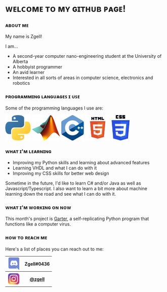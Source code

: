 # ᴡᴇʟᴄᴏᴍᴇ ᴛᴏ ᴍʏ ɢɪᴛʜᴜʙ ᴘᴀɢᴇ!
### ᴀʙᴏᴜᴛ ᴍᴇ
My name is Zgell!

I am...
- A second-year computer nano-engineering student at the University of Alberta
- A hobbyist programmer
- An avid learner
- Interested in all sorts of areas in computer science, electronics and robotics

### ᴘʀᴏɢʀᴀᴍᴍɪɴɢ ʟᴀɴɢᴜᴀɢᴇꜱ ɪ ᴜꜱᴇ

Some of the programming languages I use are:
<!--
- **𝙿𝚢𝚝𝚑𝚘𝚗**
- **𝙼𝙰𝚃𝙻𝙰𝙱**
- **𝙲++**
- **𝙷𝚃𝙼𝙻 𝚊𝚗𝚍 𝙲𝚂𝚂**
-->
[<img src="https://raw.githubusercontent.com/Zgell/Zgell/master/icons/logo-python.png" height=80em align=center alt-text="Python" title="Python">]()
[<img src="https://raw.githubusercontent.com/Zgell/Zgell/master/icons/logo-matlab.png" height=80em align=center alt-text="MATLAB" title="MATLAB">]()
[<img src="https://raw.githubusercontent.com/Zgell/Zgell/master/icons/logo-cpp.png" height=80em align=center alt-text="C++" title="C++">]()
[<img src="https://raw.githubusercontent.com/Zgell/Zgell/master/icons/logo-html.png" height=80em align=center alt-text="HTML" title="HTML">]()
[<img src="https://raw.githubusercontent.com/Zgell/Zgell/master/icons/logo-css.png" height=80em align=center alt-text="CSS" title="CSS">]()

### ᴡʜᴀᴛ ɪ'ᴍ ʟᴇᴀʀɴɪɴɢ

- Improving my Python skills and learning about advanced features
- Learning VHDL and what I can do with it
- Improving my CSS skills for better web design

Sometime in the future, I'd like to learn C# and/or Java as well as Javascript/Typescript.
I also want to learn a bit more about machine learning down the road and see what I can do with it.

### ᴡʜᴀᴛ ɪ'ᴍ ᴡᴏʀᴋɪɴɢ ᴏɴ ɴᴏᴡ

This month's project is [Garter](https://github.com/Zgell/garter), a self-replicating Python program that functions like a computer virus.

### ʜᴏᴡ ᴛᴏ ʀᴇᴀᴄʜ ᴍᴇ
Here's a list of places you can reach out to me:

<table style="width:30%">
  <tr>
    <th><img src="https://raw.githubusercontent.com/Zgell/Zgell/master/icons/logo-discord.png" height=40em align=center alt-text="Discord" title="Discord"</th>
    <th>Zgell#0436</th>
  </tr>
  <tr>
    <th><img src="https://raw.githubusercontent.com/Zgell/Zgell/master/icons/logo-instagram.png" height=40em align=center alt-text="Instagram" title="Instagram"></th>
    <th><a href="https://www.instagram.com/zgell/" target=_blank>@zgell</a></th>
  </tr>
</table>

<!--
[<img src="https://raw.githubusercontent.com/Zgell/Zgell/master/icons/logo-discord.png" height=40em align=left alt-text="Discord" title="Discord">]() Zgell#0436
[<img src="https://raw.githubusercontent.com/Zgell/Zgell/master/icons/logo-instagram.png" height=40em align=left alt-text="Instagram" title="Instagram">]() @zgell
-->
<!--
Monospace Text Generator: https://www.fancytextpro.com/fancy-text-generator/Lunicodes
("Tiny Capital Text" for subtitles, "Monospace Text" for content)
Markdown Simulator: https://jbt.github.io/markdown-editor/
Inspirations:
https://github.com/Raymo111/Raymo111
-->
